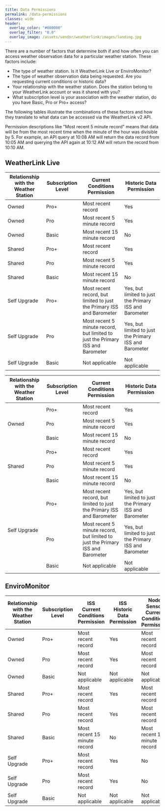 ```yaml
---
title: Data Permissions
permalink: /data-permissions
classes: wide
header:
  overlay_color: "#000000"
  overlay_filter: "0.0"
  overlay_image: /assets/vendor/weatherlink/images/landing.jpg
---
```


There are a number of factors that determine both if and how often you can access weather observation data for a particular weather station. These factors include:

* The type of weather station. Is it WeatherLink Live or EnviroMonitor?
* The type of weather observation data being requested. Are you requesting current conditions or historic data?
* Your relationship with the weather station. Does the station belong to your WeatherLink account or was it shared with you?
* What subscription level is your association with the weather station, do you have Basic, Pro or Pro+ access?

The following tables illustrate the combinations of these factors and how they translate to what data can be accessed via the WeatherLink v2 API.

Permission descriptions like "Most recent 5 minute record" means that data will be from the most recent time when the minute of the hour was divisible by 5. For example, an API query at 10:08 AM will return the data record from 10:05 AM and querying the API again at 10:12 AM will return the record from 10:10 AM.

## WeatherLink Live

|Relationship with the Weather Station |Subscription Level |Current Conditions Permission |Historic Data Permission
|-|-|-|-
|Owned |Pro+ |Most recent record |Yes
|Owned |Pro |Most recent 5 minute record |Yes
|Owned |Basic |Most recent 15 minute record |No
|Shared |Pro+ |Most recent record |Yes
|Shared |Pro |Most recent 5 minute record |Yes
|Shared |Basic |Most recent 15 minute record |No
|Self Upgrade |Pro+ |Most recent record, but limited to just the Primary ISS and Barometer |Yes, but limited to just the Primary ISS and Barometer
|Self Upgrade |Pro |Most recent 5 minute record, but limited to just the Primary ISS and Barometer |Yes, but limited to just the Primary ISS and Barometer
|Self Upgrade |Basic |Not applicable |Not applicable

<table>
  <thead>
    <tr>
      <th>Relationship with the Weather Station</th>
      <th>Subscription Level</th>
      <th>Current Conditions Permission</th>
      <th>Historic Data Permission</th>
    </tr>
  </thead>
  <tbody>
    <tr>
      <td rowspan="3">Owned</td>
      <td>Pro+</td>
      <td>Most recent record</td>
      <td>Yes</td>
    </tr>
    <tr>
      <td>Pro</td>
      <td>Most recent 5 minute record</td>
      <td>Yes</td>
    </tr>
    <tr>
      <td>Basic</td>
      <td>Most recent 15 minute record</td>
      <td>No</td>
    </tr>
    <tr>
      <td rowspan="3">Shared</td>
      <td>Pro+</td>
      <td>Most recent record</td>
      <td>Yes</td>
    </tr>
    <tr>
      <td>Pro</td>
      <td>Most recent 5 minute record</td>
      <td>Yes</td>
    </tr>
    <tr>
      <td>Basic</td>
      <td>Most recent 15 minute record</td>
      <td>No</td>
    </tr>
    <tr>
      <td rowspan="3">Self Upgrade</td>
      <td>Pro+</td>
      <td>Most recent record, but limited to just the Primary ISS and Barometer</td>
      <td>Yes, but limited to just the Primary ISS and Barometer</td>
    </tr>
    <tr>
      <td>Pro</td>
      <td>Most recent 5 minute record, but limited to just the Primary ISS and Barometer</td>
      <td>Yes, but limited to just the Primary ISS and Barometer</td>
    </tr>
    <tr>
      <td>Basic</td>
      <td>Not applicable</td>
      <td>Not applicable</td>
    </tr>
  </tbody>
</table>

## EnviroMonitor

|Relationship with the Weather Station |Subscription Level |ISS Current Conditions Permission |ISS Historic Data Permission |Node Sensor Current Conditions Permission |Node Sensor Historic Data Permission
|-|-|-|-|-|-
|Owned |Pro+ |Most recent record |Yes |Most recent record |Yes
|Owned |Pro |Most recent record |Yes |Most recent record |Yes
|Owned |Basic |Not applicable |Not applicable |Not applicable |Not applicable
|Shared |Pro+ |Most recent record |Yes |Most recent record |Yes
|Shared |Pro |Most recent record |Yes |Most recent record |Yes
|Shared |Basic |Most recent 15 minute record |No |Most recent 15 minute record |No
|Self Upgrade |Pro+ |Most recent record |Yes |No |No
|Self Upgrade |Pro |Most recent record |Yes |No |No
|Self Upgrade |Basic |Not applicable |Not applicable |Not applicable |Not applicable
